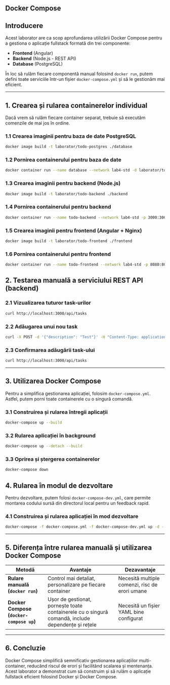 ## Docker Compose


## Introducere
Acest laborator are ca scop aprofundarea utilizării Docker Compose pentru a gestiona o aplicație fullstack formată din trei componente:
- **Frontend** (Angular)
- **Backend** (Node.js - REST API)
- **Database** (PostgreSQL)

În loc să rulăm fiecare componentă manual folosind `docker run`, putem defini toate serviciile într-un fișier `docker-compose.yml` și să le gestionăm mai eficient.

---

## 1. Crearea și rularea containerelor individual
Dacă vrem să rulăm fiecare container separat, trebuie să executăm comenzile de mai jos în ordine.

### **1.1 Crearea imaginii pentru baza de date PostgreSQL**
```sh
docker image build -t laborator/todo-postgres ./database
````

### **1.2 Pornirea containerului pentru baza de date**

```sh
docker container run --name database --network lab4-std -d laborator/todo-postgres
```

### **1.3 Crearea imaginii pentru backend (Node.js)**

```sh
docker image build -t laborator/todo-backend ./backend
```

### **1.4 Pornirea containerului pentru backend**

```sh
docker container run --name todo-backend --network lab4-std -p 3000:3000 -d laborator/todo-backend
```

### **1.5 Crearea imaginii pentru frontend (Angular + Nginx)**

```sh
docker image build -t laborator/todo-frontend ./frontend
```

### **1.6 Pornirea containerului pentru frontend**

```sh
docker container run --name todo-frontend --network lab4-std -p 8080:80 -d laborator/todo-frontend
```

## 2. Testarea manuală a serviciului REST API (backend)

### **2.1 Vizualizarea tuturor task-urilor**

```sh
curl http://localhost:3000/api/tasks
```

### **2.2 Adăugarea unui nou task**

```sh
curl -X POST -d '{"description": "Test"}' -H "Content-Type: application/json" http://localhost:3000/api/tasks
```

### **2.3 Confirmarea adăugării task-ului**

```sh
curl http://localhost:3000/api/tasks
```

---

## 3. Utilizarea Docker Compose

Pentru a simplifica gestionarea aplicației, folosim `docker-compose.yml`. Astfel, putem porni toate containerele cu o singură comandă.

### **3.1 Construirea și rularea întregii aplicații**

```sh
docker-compose up --build
```

### **3.2 Rularea aplicației în background**

```sh
docker-compose up --detach --build
```

### **3.3 Oprirea și ștergerea containerelor**

```sh
docker-compose down
```

## 4. Rularea în modul de dezvoltare

Pentru dezvoltare, putem folosi `docker-compose-dev.yml`, care permite montarea codului sursă din directorul local pentru un feedback rapid.

### **4.1 Construirea și rularea aplicației în mod dezvoltare**

```sh
docker-compose -f docker-compose.yml -f docker-compose-dev.yml up -d --build
```

---

## 5. Diferența între rularea manuală și utilizarea Docker Compose

| Metodă                                   | Avantaje                                                                                          | Dezavantaje                                    |
| ---------------------------------------- | ------------------------------------------------------------------------------------------------- | ---------------------------------------------- |
| **Rulare manuală (`docker run`)**        | Control mai detaliat, personalizare pe fiecare container                                          | Necesită multiple comenzi, risc de erori umane |
| **Docker Compose (`docker-compose up`)** | Ușor de gestionat, pornește toate containerele cu o singură comandă, include dependențe și rețele | Necesită un fișier YAML bine configurat        |

---

## 6. Concluzie

Docker Compose simplifică semnificativ gestionarea aplicațiilor multi-container, reducând riscul de erori și facilitând scalarea și mentenanța. Acest laborator a demonstrat cum să construim și să rulăm o aplicație fullstack eficient folosind Docker și Docker Compose.
